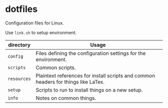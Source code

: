# dotfiles
Configuration files for Linux.

Use `link.sh` to setup environment. 

| directory    | Usage |
|--------------|-----------------------------------------------------------------------|
|`config`      | Files defining the configuration settings for the environment. |
|`scripts`     | Common scripts. |
|`resources`   | Plaintext references for install scripts and common headers for things like LaTex. |
|`setup`       | Scripts to run to install things on a new setup. |
|`info`        | Notes on common things. |
